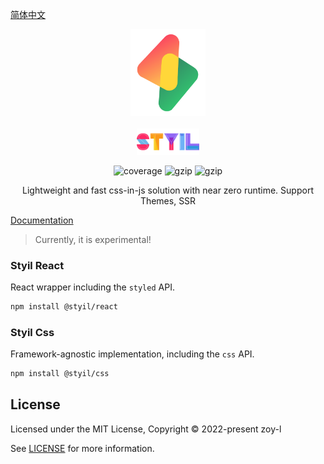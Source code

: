[简体中文](./README.ZH.md)

<p align="center">
<img src="./logo.svg" alt="styil" style="width:120px">
<br/>
<br/>
<img src="./styil.svg" alt="styil" style="width:100px;">
</p>

<p align="center">
  <img src="https://codecov.io/gh/zoy-l/styil/branch/main/graph/badge.svg?token=DAETCWW98B" alt="coverage" />
  <img src="https://img.badgesize.io/https://unpkg.com/@styil/css@latest/index.prod.esm.js?compression=gzip&style=square&label=css&color=#4fc08d" alt="gzip" />
  <img src="https://img.badgesize.io/https://unpkg.com/@styil/react@latest/index.prod.esm.js?compression=gzip&style=square&label=react&color=#4fc08d" alt="gzip" />
</p>

<p align="center">
Lightweight and fast css-in-js solution with near zero runtime. Support Themes, SSR
</p>

[Documentation](https://styils.github.io/styil)

> Currently, it is experimental!

### Styil React

React wrapper including the `styled` API.

```sh
npm install @styil/react
```

### Styil Css

Framework-agnostic implementation, including the `css` API.

```sh
npm install @styil/css
```

## License

Licensed under the MIT License, Copyright © 2022-present zoy-l

See [LICENSE](./LICENSE) for more information.

